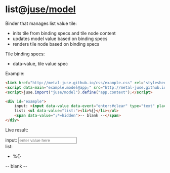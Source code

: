 # list@[juse/model](../../juse/model)

Binder that manages list value tile:
* inits tile from binding specs and tile node content
* updates model value based on binding specs
* renders tile node based on binding specs

Tile binding specs:
* data-value, tile value spec

Example:

```html
<link href="http://metal-juse.github.io/css/example.css" rel="stylesheet"/>
<script data-main="example.model@app;" src="http://metal-juse.github.io/juse-up.min.js"></script>
<script>juse.import("juse/model").define("app.context");</script>

<div id="example">
	input: <input data-value data-event="enter:#clear" type="text" placeholder="enter value here"><br>
	list: <ul data-value="list:"><li>%{}</li></ul>
	<span data-value=";*=hidden">-- blank --</span>
</div>
```

Live result:

<section>
<link href="http://metal-juse.github.io/css/example.css" rel="stylesheet"/>
<script data-main="example.model@app;" src="http://metal-juse.github.io/juse-up.min.js"></script>
<script>juse.import("juse/model").define("app.context");</script>

<div id="example">
	input: <input data-value data-event="enter:#clear" type="text" placeholder="enter value here"><br>
	list: <ul data-value="list:"><li>%{}</li></ul>
	<span data-value=";*=hidden">-- blank --</span>
</div>
</section>
